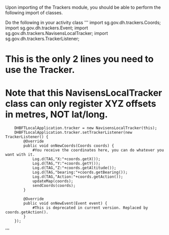 
Upon importing of the Trackers module, you should be able to perform the following import of classes.

Do the following in your activity class
'''
import sg.gov.dh.trackers.Coords;
import sg.gov.dh.trackers.Event;
import sg.gov.dh.trackers.NavisensLocalTracker;
import sg.gov.dh.trackers.TrackerListener;

# This is the only 2 lines you need to use the Tracker.
# Note that this NavisensLocalTracker class can only register XYZ offsets in metres, NOT lat/long.

        DHBFTLocalApplication.tracker = new NavisensLocalTracker(this);
        DHBFTLocalApplication.tracker.setTrackerListener(new TrackerListener() {
            @Override
            public void onNewCoords(Coords coords) {
                #You receive the coordinates here, you can do whatever you want with it.
                Log.d(TAG,"X:"+coords.getX());
                Log.d(TAG,"Y:"+coords.getY());
                Log.d(TAG,"Z:"+coords.getAltitude());
                Log.d(TAG,"bearing:"+coords.getBearing());
                Log.d(TAG,"Action:"+coords.getAction());
                updateMap(coords);
                sendCoords(coords);
            }

            @Override
            public void onNewEvent(Event event) {
                #This is deprecated in current version. Replaced by coords.getAction().
            }
        });
'''